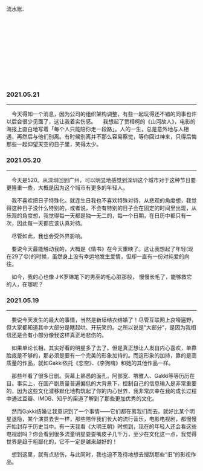流水账.

<br></br>
<br></br>
<br></br>
<br></br>
<br></br>

### 2021.05.21

---

&emsp;今天得知一个消息，因为公司的组织架构调整，有些一起玩得还不错的同事也许以后会很少见面了，这让我着实伤感。
&emsp;我想起了贾樟柯的《山河故人》，电影的海报上直白地写着「每个人只能陪你走一段路」。人的一生，总是意外地与人相遇，再然后与他们别离。有时候别离并不那么容易察觉，等你回过神来，只得后悔那些一起仰望天空的日子里，笑得太少。



### 2021.05.20

---

&emsp;今天是520。从深圳回到广州，可以明显地感觉到深圳这个城市对于这种节日要更隆重一些，大概是因为这个城市有更多的年轻人。

&emsp;我不喜欢把日子特殊化。就连生日我也不喜欢特殊对待，从悲观的角度想，我觉得这种日子没什么特别的，或者说，不会有特别的日子会在固定的时间里出现，从乐观的角度想，我觉得每一天都是独一无二的，每一个日期，在日历中都只有一次，因此每一天都应该认真对待。

&emsp;尽管如此，我也会受外界影响。

&emsp;要说今天最能触动我的，大概是《情书》在今天重映了。这让我想起了年轻(现在29了😞)的时候，虽然身上没有幸运地发生爱情，但却一直有一份对纯爱的向往。

&emsp;如今，我的心也像 J·K罗琳笔下的男巫的毛心脏那般， 慢慢长毛了，能够救它的人，在哪呢？



### 2021.05.19

---

&emsp;要说今天发生的最大的事情，当然是新垣结衣结婚了！尽管互联网上哀嚎遍野，但大家都知道其中大部分是瞎起哄、开玩笑的。之所以说是“大部分”，是因为我相信还是会有小部分像我这样真正地悲伤的。

&emsp;如果单论长相，其实好看的明星多了去了。但是真正想让人发自内心喜欢，单靠脸庞是不够的，那必须是要有一个完美的形象加持的。而这形象的加持，靠的是高质量的作品，就如Gakki依托《恋空》、《李狗嗨》和她的其他作品一样。

&emsp;那些年看了很多日剧。荧幕上熟悉的面孔，阿部宽、堺雅人、Gakki等等历历在目。事实上，在国产剧质量普遍偏低的大背景下，控制自己的信息输入是非常重要的，因为这些文化潜移默化地构筑起了你的内心世界，我非常庆幸在我的成长过程中通过豆瓣、IMDB、知乎的渠道了解到了那些更加优秀的文化。

&emsp;然而Gakki结婚让我意识到了一个事情——它们都在离我们而去。就好比某个明星退隐，某个演员去世一样，那些陪伴我们长大的流行音乐，电影电视剧，都慢慢开始封存于历史当中。有一天我看《大明王朝》时想到，现在的年轻人还会看这些电视剧吗？你会看到很多流量明星耍耍嘴皮子几千万，至少在文化这一点，我觉得世界是趋于粗鄙化的，它不一定是越来越好的！

&emsp;想到这里，就有点悲伤，与此同时，我也迫不及待地想去搜刮那些“旧”的影视作品。



